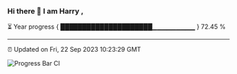 ### Hi there 👋 I am Harry , 

⏳ Year progress { █████████████████████▁▁▁▁▁▁▁▁▁ } 72.45 %

---

⏰ Updated on Fri, 22 Sep 2023 10:23:29 GMT

![Progress Bar CI](https://github.com/duykhang68/duykhang68/workflows/Progress%20Bar%20CI/badge.svg)
